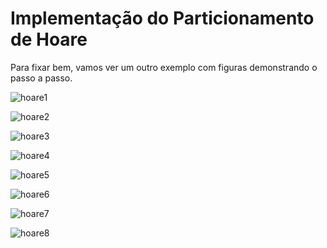 # Implementação do Particionamento de Hoare

Para fixar bem, vamos ver um outro exemplo com figuras demonstrando o passo a passo.

<p align="center"></p>

![hoare1](hoare1.png)

<p align="center"></p>

![hoare2](hoare2.png)

<p align="center"></p>

![hoare3](hoare3.png)

<p align="center"></p>

![hoare4](hoare4.png)

<p align="center"></p>

![hoare5](hoare5.png)

<p align="center"></p>

![hoare6](hoare6.png)

<p align="center"></p>

![hoare7](hoare7.png)

<p align="center"></p>

![hoare8](hoare8.png)
